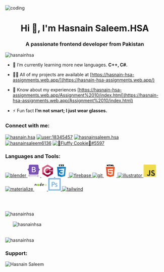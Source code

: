 <img alt="coding" src="https://user-images.githubusercontent.com/99191648/156210013-82f64ca4-3fd8-42f8-ade3-6863a488673a.png" width="1100px" height="100px"> 
<h1 align="center">Hi 👋, I'm Hasnain Saleem.HSA</h1>
<h3 align="center">A passionate frontend developer from Pakistan</h3>


<p align="left"> <img align="rigth" src="https://komarev.com/ghpvc/?username=hasnainhsa&label=Profile%20views&color=0e75b6&style=flat" alt="hasnainhsa" /> </p>

- 🌱 I’m currently learning more new languages. **C++, C#.**

- 👨‍💻 All of my projects are available at [https://hasnain-hsa-assignments.web.app/](https://hasnain-hsa-assignments.web.app/)

- 📄 Know about my experiences [https://hasnain-hsa-assignments.web.app/Assignment%2010/index.html](https://hasnain-hsa-assignments.web.app/Assignment%2010/index.html)

- ⚡ Fun fact **I’m not smart; I just wear glasses.**

<h3 align="left">Connect with me:</h3>
<p align="left">
<a href="https://twitter.com/hasnain.hsa" target="blank"><img align="center" src="https://raw.githubusercontent.com/rahuldkjain/github-profile-readme-generator/master/src/images/icons/Social/twitter.svg" alt="hasnain.hsa" height="30" width="40" /></a>
<a href="https://stackoverflow.com/users/user:18345457" target="blank"><img align="center" src="https://raw.githubusercontent.com/rahuldkjain/github-profile-readme-generator/master/src/images/icons/Social/stack-overflow.svg" alt="user:18345457" height="30" width="40" /></a>
<a href="https://codesandbox.com/hasnainsaleem.hsa" target="blank"><img align="center" src="https://raw.githubusercontent.com/rahuldkjain/github-profile-readme-generator/master/src/images/icons/Social/codesandbox.svg" alt="hasnainsaleem.hsa" height="30" width="40" /></a>
<a href="https://instagram.com/hasnainsaleem6136" target="blank"><img align="center" src="https://raw.githubusercontent.com/rahuldkjain/github-profile-readme-generator/master/src/images/icons/Social/instagram.svg" alt="hasnainsaleem6136" height="30" width="40" /></a>
<a href="https://discord.gg/🍪Fluffy Cookie🍪#5597" target="blank"><img align="center" src="https://raw.githubusercontent.com/rahuldkjain/github-profile-readme-generator/master/src/images/icons/Social/discord.svg" alt="🍪Fluffy Cookie🍪#5597" height="30" width="40" /></a>
</p>

<h3 align="left">Languages and Tools:</h3>
<p align="left"> <a href="https://www.blender.org/" target="_blank" rel="noreferrer"> <img src="https://download.blender.org/branding/community/blender_community_badge_white.svg" alt="blender" width="40" height="40"/> </a> <a href="https://getbootstrap.com" target="_blank" rel="noreferrer"> <img src="https://raw.githubusercontent.com/devicons/devicon/master/icons/bootstrap/bootstrap-plain-wordmark.svg" alt="bootstrap" width="40" height="40"/> </a> <a href="https://www.w3schools.com/cpp/" target="_blank" rel="noreferrer"> <img src="https://raw.githubusercontent.com/devicons/devicon/master/icons/cplusplus/cplusplus-original.svg" alt="cplusplus" width="40" height="40"/> </a> <a href="https://www.w3schools.com/css/" target="_blank" rel="noreferrer"> <img src="https://raw.githubusercontent.com/devicons/devicon/master/icons/css3/css3-original-wordmark.svg" alt="css3" width="40" height="40"/> </a> <a href="https://firebase.google.com/" target="_blank" rel="noreferrer"> <img src="https://www.vectorlogo.zone/logos/firebase/firebase-icon.svg" alt="firebase" width="40" height="40"/> </a> <a href="https://git-scm.com/" target="_blank" rel="noreferrer"> <img src="https://www.vectorlogo.zone/logos/git-scm/git-scm-icon.svg" alt="git" width="40" height="40"/> </a> <a href="https://www.w3.org/html/" target="_blank" rel="noreferrer"> <img src="https://raw.githubusercontent.com/devicons/devicon/master/icons/html5/html5-original-wordmark.svg" alt="html5" width="40" height="40"/> </a> <a href="https://www.adobe.com/in/products/illustrator.html" target="_blank" rel="noreferrer"> <img src="https://www.vectorlogo.zone/logos/adobe_illustrator/adobe_illustrator-icon.svg" alt="illustrator" width="40" height="40"/> </a> <a href="https://developer.mozilla.org/en-US/docs/Web/JavaScript" target="_blank" rel="noreferrer"> <img src="https://raw.githubusercontent.com/devicons/devicon/master/icons/javascript/javascript-original.svg" alt="javascript" width="40" height="40"/> </a> <a href="https://materializecss.com/" target="_blank" rel="noreferrer"> <img src="https://raw.githubusercontent.com/prplx/svg-logos/5585531d45d294869c4eaab4d7cf2e9c167710a9/svg/materialize.svg" alt="materialize" width="40" height="40"/> </a> <a href="https://nodejs.org" target="_blank" rel="noreferrer"> <img src="https://raw.githubusercontent.com/devicons/devicon/master/icons/nodejs/nodejs-original-wordmark.svg" alt="nodejs" width="40" height="40"/> </a> <a href="https://www.photoshop.com/en" target="_blank" rel="noreferrer"> <img src="https://raw.githubusercontent.com/devicons/devicon/master/icons/photoshop/photoshop-line.svg" alt="photoshop" width="40" height="40"/> </a> <a href="https://tailwindcss.com/" target="_blank" rel="noreferrer"> <img src="https://www.vectorlogo.zone/logos/tailwindcss/tailwindcss-icon.svg" alt="tailwind" width="40" height="40"/> </a> </p>
<br><br>


<p><img align="left" src="https://github-readme-stats.vercel.app/api/top-langs?username=hasnainhsa&show_icons=true&locale=en&layout=compact" alt="hasnainhsa" /><br>

&nbsp;&nbsp;&nbsp;&nbsp;&nbsp;&nbsp;<img align="center" src="https://github-readme-stats.vercel.app/api?username=hasnainhsa&show_icons=true&locale=en" alt="hasnainhsa" /><br><br>

<img align="center" src="https://github-readme-streak-stats.herokuapp.com/?user=hasnainhsa&" alt="hasnainhsa" /></p>


<h3 align="left">Support:</h3>
<p><a href="https://www.buymeacoffee.com/Hasnain Saleem"> <img align="left" src="https://cdn.buymeacoffee.com/buttons/v2/default-yellow.png" height="50" width="210" alt="Hasnain Saleem" /></a></p><br><br><br><br>

